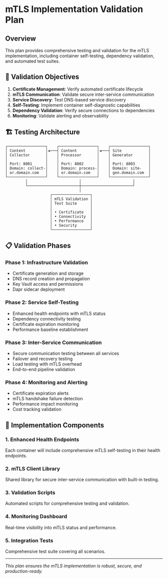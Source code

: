 # mTLS Implementation Validation Plan

## Overview

This plan provides comprehensive testing and validation for the mTLS implementation, including container self-testing, dependency validation, and automated test suites.

## 🎯 Validation Objectives

1. **Certificate Management**: Verify automated certificate lifecycle
2. **mTLS Communication**: Validate secure inter-service communication
3. **Service Discovery**: Test DNS-based service discovery
4. **Self-Testing**: Implement container self-diagnostic capabilities
5. **Dependency Validation**: Verify secure connections to dependencies
6. **Monitoring**: Validate alerting and observability

## 🏗️ Testing Architecture

```
┌─────────────────┐    ┌─────────────────┐    ┌─────────────────┐
│ Content         │◄───┤ Content         │◄───┤ Site            │
│ Collector       │    │ Processor       │    │ Generator       │
│                 │    │                 │    │                 │
│ Port: 8001      │    │ Port: 8002      │    │ Port: 8003      │
│ Domain: collect-│    │ Domain: process-│    │ Domain: site-   │
│ or.domain.com   │    │ or.domain.com   │    │ gen.domain.com  │
└─────────────────┘    └─────────────────┘    └─────────────────┘
         │                       │                       │
         └───────────────────────┼───────────────────────┘
                                 │
                    ┌─────────────────┐
                    │ mTLS Validation │
                    │ Test Suite      │
                    │                 │
                    │ • Certificate   │
                    │ • Connectivity  │
                    │ • Performance   │
                    │ • Security      │
                    └─────────────────┘
```

## 📋 Validation Phases

### Phase 1: Infrastructure Validation
- Certificate generation and storage
- DNS record creation and propagation
- Key Vault access and permissions
- Dapr sidecar deployment

### Phase 2: Service Self-Testing
- Enhanced health endpoints with mTLS status
- Dependency connectivity testing
- Certificate expiration monitoring
- Performance baseline establishment

### Phase 3: Inter-Service Communication
- Secure communication testing between all services
- Failover and recovery testing
- Load testing with mTLS overhead
- End-to-end pipeline validation

### Phase 4: Monitoring and Alerting
- Certificate expiration alerts
- mTLS handshake failure detection
- Performance impact monitoring
- Cost tracking validation

## 🔧 Implementation Components

### 1. Enhanced Health Endpoints
Each container will include comprehensive mTLS self-testing in their health endpoints.

### 2. mTLS Client Library
Shared library for secure inter-service communication with built-in testing.

### 3. Validation Scripts
Automated scripts for comprehensive testing and validation.

### 4. Monitoring Dashboard
Real-time visibility into mTLS status and performance.

### 5. Integration Tests
Comprehensive test suite covering all scenarios.

---

*This plan ensures the mTLS implementation is robust, secure, and production-ready.*
